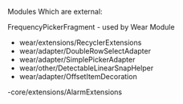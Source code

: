 Modules Which are external:

FrequencyPickerFragment  - used by Wear Module
- wear/extensions/RecyclerExtensions
- wear/adapter/DoubleRowSelectAdapter
- wear/adapter/SimplePickerAdapter
- wear/other/DetectableLinearSnapHelper
- wear/adapter/OffsetItemDecoration

-core/extensions/AlarmExtensions

